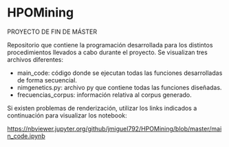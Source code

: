 # HPOMining

PROYECTO DE FIN DE MÁSTER

Repositorio que contiene la programación desarrollada para los distintos procedimientos llevados a cabo durante el proyecto. Se visualizan tres archivos diferentes:

- main_code: código donde se ejecutan todas las funciones desarrolladas de forma secuencial.
- nimgenetics.py: archivo py que contiene todas las funciones diseñadas.
- frecuencias_corpus: información relativa al corpus generado.

Si existen problemas de renderización, utilizar los links indicados a continuación para visualizar los notebook:

https://nbviewer.jupyter.org/github/jmiguel792/HPOMining/blob/master/main_code.ipynb


